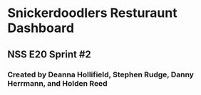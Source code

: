 # Snickerdoodlers Resturaunt Dashboard

## NSS E20 Sprint #2

### Created by Deanna Hollifield, Stephen Rudge, Danny Herrmann, and Holden Reed
